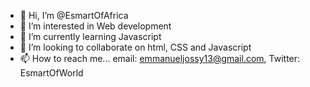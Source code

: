- 👋 Hi, I’m @EsmartOfAfrica
- 👀 I’m interested in Web development
- 🌱 I’m currently learning Javascript
- 💞️ I’m looking to collaborate on html, CSS and Javascript
- 📫 How to reach me... email: emmanueljossy13@gmail.com, Twitter: EsmartOfWorld

<!---
EsmartOfAfrica/EsmartOfAfrica is a ✨ special ✨ repository because its `README.md` (this file) appears on your GitHub profile.
You can click the Preview link to take a look at your changes.
--->
